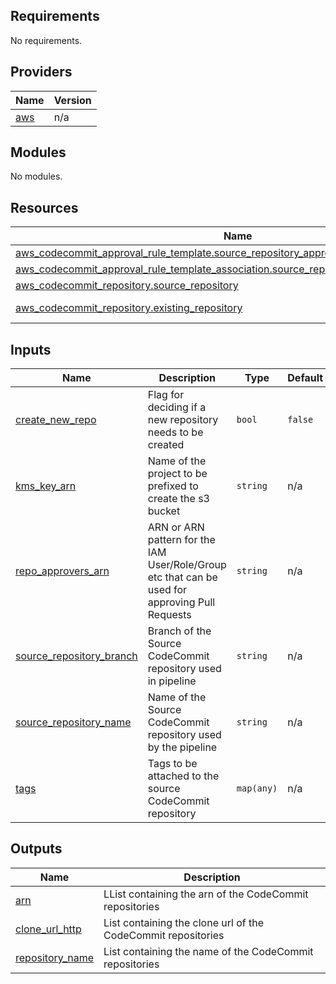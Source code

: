 <!-- BEGIN_TF_DOCS -->
## Requirements

No requirements.

## Providers

| Name | Version |
|------|---------|
| <a name="provider_aws"></a> [aws](#provider\_aws) | n/a |

## Modules

No modules.

## Resources

| Name | Type |
|------|------|
| [aws_codecommit_approval_rule_template.source_repository_approval](https://registry.terraform.io/providers/hashicorp/aws/latest/docs/resources/codecommit_approval_rule_template) | resource |
| [aws_codecommit_approval_rule_template_association.source_repository_approval_association](https://registry.terraform.io/providers/hashicorp/aws/latest/docs/resources/codecommit_approval_rule_template_association) | resource |
| [aws_codecommit_repository.source_repository](https://registry.terraform.io/providers/hashicorp/aws/latest/docs/resources/codecommit_repository) | resource |
| [aws_codecommit_repository.existing_repository](https://registry.terraform.io/providers/hashicorp/aws/latest/docs/data-sources/codecommit_repository) | data source |

## Inputs

| Name | Description | Type | Default | Required |
|------|-------------|------|---------|:--------:|
| <a name="input_create_new_repo"></a> [create\_new\_repo](#input\_create\_new\_repo) | Flag for deciding if a new repository needs to be created | `bool` | `false` | no |
| <a name="input_kms_key_arn"></a> [kms\_key\_arn](#input\_kms\_key\_arn) | Name of the project to be prefixed to create the s3 bucket | `string` | n/a | yes |
| <a name="input_repo_approvers_arn"></a> [repo\_approvers\_arn](#input\_repo\_approvers\_arn) | ARN or ARN pattern for the IAM User/Role/Group etc that can be used for approving Pull Requests | `string` | n/a | yes |
| <a name="input_source_repository_branch"></a> [source\_repository\_branch](#input\_source\_repository\_branch) | Branch of the Source CodeCommit repository used in pipeline | `string` | n/a | yes |
| <a name="input_source_repository_name"></a> [source\_repository\_name](#input\_source\_repository\_name) | Name of the Source CodeCommit repository used by the pipeline | `string` | n/a | yes |
| <a name="input_tags"></a> [tags](#input\_tags) | Tags to be attached to the source CodeCommit repository | `map(any)` | n/a | yes |

## Outputs

| Name | Description |
|------|-------------|
| <a name="output_arn"></a> [arn](#output\_arn) | LList containing the arn of the CodeCommit repositories |
| <a name="output_clone_url_http"></a> [clone\_url\_http](#output\_clone\_url\_http) | List containing the clone url of the CodeCommit repositories |
| <a name="output_repository_name"></a> [repository\_name](#output\_repository\_name) | List containing the name of the CodeCommit repositories |
<!-- END_TF_DOCS -->